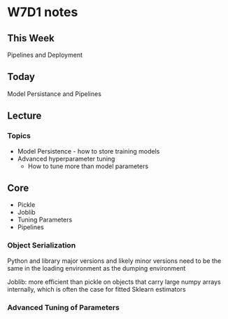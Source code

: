 # W7D1 notes

## This Week

Pipelines and Deployment

## Today

Model Persistance and Pipelines

## Lecture

### Topics

- Model Persistence - how to store training models
- Advanced hyperparameter tuning
  - How to tune more than model parameters

## Core

- Pickle
- Joblib
- Tuning Parameters
- Pipelines

### Object Serialization

Python and library major versions and likely minor versions need to be the same in the loading environment as the dumping environment

Joblib: more efficient than pickle on objects that carry large numpy arrays internally, which is often the case for fitted Sklearn estimators

### Advanced Tuning of Parameters
